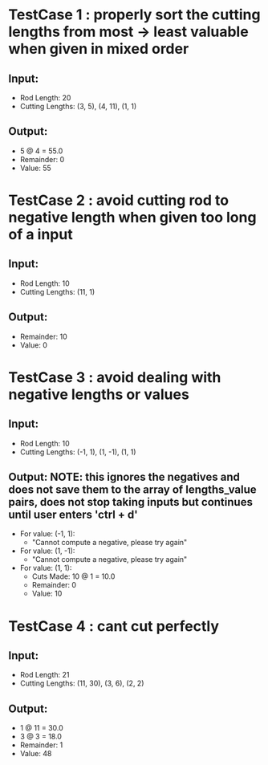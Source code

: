 # TestCase 1 : properly sort the cutting lengths from most -> least valuable when given in mixed order
## Input:
- Rod Length: 20 
- Cutting Lengths: (3, 5), (4, 11), (1, 1)

## Output: 
- 5 @ 4 = 55.0
- Remainder: 0
- Value: 55


# TestCase 2 : avoid cutting rod to negative length when given too long of a input
## Input:
- Rod Length: 10 
- Cutting Lengths: (11, 1)

## Output: 
- Remainder: 10
- Value: 0


# TestCase 3 : avoid dealing with negative lengths or values
## Input: 
- Rod Length: 10
- Cutting Lengths: (-1, 1), (1, -1), (1, 1)

## Output: NOTE: this ignores the negatives and does not save them to the array of lengths_value pairs, does not stop taking inputs but continues until user enters 'ctrl + d'
- For value: (-1, 1):
    - "Cannot compute a negative, please try again"
- For value: (1, -1):
    - "Cannot compute a negative, please try again"
- For value: (1, 1):
    - Cuts Made: 10 @ 1 = 10.0
    - Remainder: 0
    - Value: 10


# TestCase 4 : cant cut perfectly
## Input:
- Rod Length: 21
- Cutting Lengths: (11, 30), (3, 6), (2, 2)

## Output:
- 1 @ 11 = 30.0
- 3 @ 3 = 18.0
- Remainder: 1
- Value: 48


